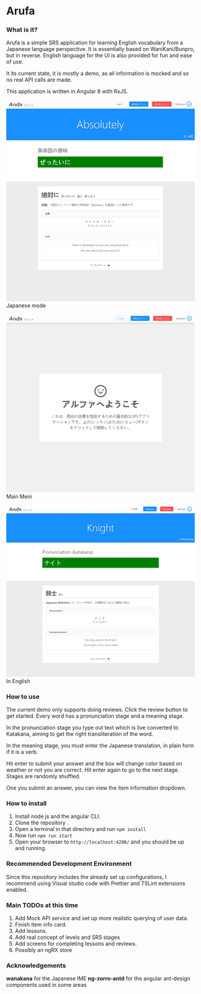 # Arufa

### What is it?

Arufa is a simple SRS application for learning English vocabulary from a Japanese language perspective. It is essentially based on WaniKani/Bunpro, but in reverse. English language for the UI is also provided for fun and ease of use.

It its current state, it is mostly a demo, as all information is mocked and so no real API calls are made.

This application is written in Angular 8 with RxJS.

![Alt text](src/assets/screenshots/1.PNG?raw=true)
Japanese mode

![Alt text](src/assets/screenshots/2.PNG?raw=true)
Main Meni

![Alt text](src/assets/screenshots/3.PNG?raw=true)
In English

### How to use

The current demo only supports doing reviews. Click the review button to get started. Every word has a pronunciation stage and a meaning stage.

In the pronunciation stage you type out text which is live converted to Katakana, aiming to get the right transliteration of the word.

In the meaning stage, you must enter the Japanese translation, in plain form if it is a verb.

Hit enter to submit your answer and the box will change color based on weather or not you are correct. Hit enter again to go to the next stage. Stages are randomly shuffled.

One you submit an answer, you can view the item information dropdown.

### How to install

1. Install node js and the angular CLI.
2. Clone the repository .
3. Open a terminal in that directory and run `npm install`
4. Now run `npm run start`
5. Open your browser to `http://localhost:4200/` and you should be up and running.

### Recommended Development Environment

Since this repository includes the already set up configurations, I recommend using Visual studio code with Prettier and TSLint extensions enabled.

### Main TODOs at this time

1. Add Mock API service and set up more realistic querying of user data.
2. Finish item info card.
3. Add lessons.
4. Add real concept of levels and SRS stages
5. Add screens for completing lessons and reviews.
6. Possibly an ngRX store

### Acknowledgements

**wanakana** for the Japanese IME
**ng-zorro-antd** for the angular ant-design components used in some areas
